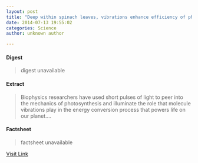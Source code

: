 ```yaml
---
layout: post
title: "Deep within spinach leaves, vibrations enhance efficiency of photosynthesis"
date: 2014-07-13 19:55:02
categories: Science
author: unknown author

---
```



#### Digest
>digest unavailable

#### Extract
>Biophysics researchers have used short pulses of light to peer into the mechanics of photosynthesis and illuminate the role that molecule vibrations play in the energy conversion process that powers life on our planet....

#### Factsheet
>factsheet unavailable

[Visit Link](http://feeds.sciencedaily.com/~r/sciencedaily/~3/Lo9JGMwljlQ/140713155502.htm)


